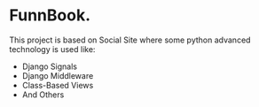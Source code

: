 # FunnBook. 

This project is based on Social Site where some python advanced technology is used like:  
- Django Signals
- Django Middleware
- Class-Based Views
- And Others
